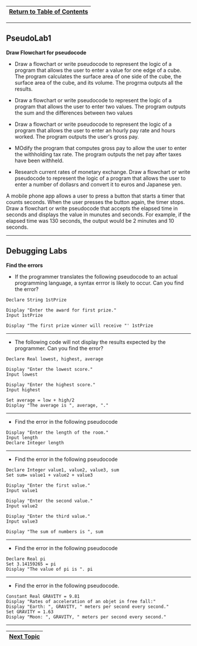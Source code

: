 |[Return to Table of Contents](/00-Table-of-Contents.md)|
|---|

---

## PseudoLab1

**Draw Flowchart for pseudocode**

* Draw a flowchart or write pseudocode to represent the logic of a program that allows the user to enter a value for one edge of a cube. The program calculates the surface area of one side of the cube, the surface area of the cube, and its volume.  The progrma outputs all the results.

* Draw a flowchart or write pseudocode to represent the logic of a program that allows the user to enter two values.  The program outputs the sum and the differences between two values

* Draw a flowchart or write pseudocode to represent the logic of a program that allows the user to enter an hourly pay rate and hours worked.  The program outputs the user's gross pay.

* MOdify the program that computes gross pay to allow the user to enter the withholding tax rate.  The program outputs the net pay after taxes have been withheld.

* Research current rates of monetary exchange.  Draw a flowchart or write pseudocode to represent the logic of a program that allows the user to enter a number of dollasrs and convert it to euros and Japanese yen.

A mobile phone app allows a user to press a button that starts a timer that counts seconds.  When the user presses the button again, the timer stops.  Draw a flowchart or write pseudocode that accepts the elapsed time in seconds and displays the value in munutes and seconds.  For example, if the elapsed time was 130 seconds, the output would be 2 minutes and 10 seconds.

---

## Debugging Labs

**Find the errors**

* If the programmer translates the following pseudocode to an actual programming language, a syntax errror is likely to occur.  Can you find the error?

```
Declare String 1stPrize

Display "Enter the award for first prize."
Input 1stPrize

Display "The first prize winner will receive "' 1stPrize
```

---

* The following code will not display the results expected by the programmer.  Can you find the error?

```
Declare Real lowest, highest, average

Display "Enter the lowest score."
Input lowest

Display "Enter the highest score."
Input highest

Set average = low + high/2
Display "The average is ", average, "."

```

---

* Find the error in the following pseudocode

```
Display "Enter the length of the room."
Input length 
Declare Integer length

```

---

* Find the error in the following pseudocode

```
Declare Integer value1, value2, value3, sum
Set sum= value1 + value2 + value3

Display "Enter the first value."
Input value1

Display "Enter the second value."
Input value2

Display "Enter the third value."
Input value3

Display "The sum of numbers is ", sum

```

---

* Find the error in the following pseudocode

```
Declare Real pi
Set 3.14159265 = pi
Display "The value of pi is ". pi
```

---

* Find the error in the following pseudocode.

```
Constant Real GRAVITY = 9.81
Display "Rates of acceleration of an objet in free fall:"
Display "Earth: ", GRAVITY, " meters per second every second."
Set GRAVITY = 1.63
Display "Moon: ", GRAVITY, " meters per second every second."
```

---
|[Next Topic](/01_pseudocode/02_pseudocode.md)|
|---|
